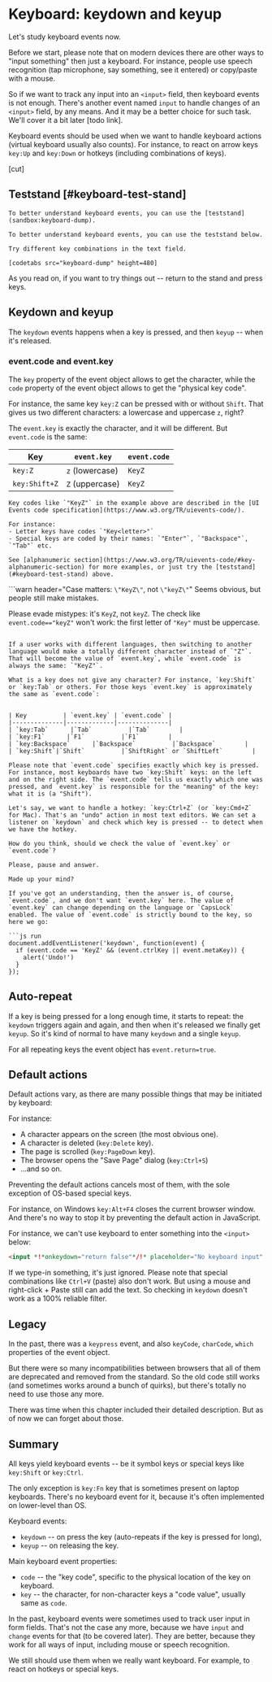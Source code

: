 # Keyboard: keydown and keyup

Let's study keyboard events now.

Before we start, please note that on modern devices there are other ways to "input something" then just a keyboard. For instance, people use speech recognition (tap microphone, say something, see it entered) or copy/paste with a mouse.

So if we want to track any input into an `<input>` field, then keyboard events is not enough. There's another event named `input` to handle changes of an `<input>` field, by any means. And it may be a better choice for such task. We'll cover it a bit later [todo link].

Keyboard events should be used when we want to handle keyboard actions (virtual keyboard usually also counts). For instance, to react on arrow keys `key:Up` and `key:Down` or hotkeys (including combinations of keys).

[cut]


## Teststand [#keyboard-test-stand]

```offline
To better understand keyboard events, you can use the [teststand](sandbox:keyboard-dump).
```

```online
To better understand keyboard events, you can use the teststand below.

Try different key combinations in the text field.

[codetabs src="keyboard-dump" height=480]
```

As you read on, if you want to try things out -- return to the stand and press keys.


## Keydown and keyup

The `keydown` events happens when a key is pressed, and then `keyup` -- when it's released.

### event.code and event.key

The `key` property of the event object allows to get the character, while the `code` property of the event object allows to get the "physical key code".

For instance, the same key `key:Z` can be pressed with or without `Shift`. That gives us two different characters: a lowercase and uppercase `z`, right?

The `event.key` is exactly the character, and it will be different. But `event.code` is the same:

| Key          | `event.key` | `event.code` |
|--------------|-------------|--------------|
| `key:Z`      |`z` (lowercase)         |`KeyZ`        |
| `key:Shift+Z`|`Z` (uppercase)          |`KeyZ`        |

```smart header="\"KeyZ\" and other key codes"
Key codes like `"KeyZ"` in the example above are described in the [UI Events code specification](https://www.w3.org/TR/uievents-code/).

For instance:
- Letter keys have codes `"Key<letter>"`
- Special keys are coded by their names: `"Enter"`, `"Backspace"`, `"Tab"` etc.

See [alphanumeric section](https://www.w3.org/TR/uievents-code/#key-alphanumeric-section) for more examples, or just try the [teststand](#keyboard-test-stand) above.
```

```warn header="Case matters: `\"KeyZ\"`, not `\"keyZ\"`"
Seems obvious, but people still make mistakes.

Please evade mistypes: it's `KeyZ`, not `keyZ`. The check like `event.code=="keyZ"` won't work: the first letter of `"Key"` must be uppercase.
```

If a user works with different languages, then switching to another language would make a totally different character instead of `"Z"`. That will become the value of `event.key`, while `event.code` is always the same: `"KeyZ"`.

What is a key does not give any character? For instance, `key:Shift` or `key:Tab` or others. For those keys `event.key` is approximately the same as `event.code`:


| Key          | `event.key` | `event.code` |
|--------------|-------------|--------------|
| `key:Tab`      |`Tab`          |`Tab`        |
| `key:F1`      |`F1`          |`F1`        |
| `key:Backspace`      |`Backspace`          |`Backspace`        |
| `key:Shift`|`Shift`          |`ShiftRight` or `ShiftLeft`        |

Please note that `event.code` specifies exactly which key is pressed. For instance, most keyboards have two `key:Shift` keys: on the left and on the right side. The `event.code` tells us exactly which one was pressed, and `event.key` is responsible for the "meaning" of the key: what it is (a "Shift").

Let's say, we want to handle a hotkey: `key:Ctrl+Z` (or `key:Cmd+Z` for Mac). That's an "undo" action in most text editors. We can set a listener on `keydown` and check which key is pressed -- to detect when we have the hotkey.

How do you think, should we check the value of `event.key` or `event.code`?

Please, pause and answer.

Made up your mind?

If you've got an understanding, then the answer is, of course, `event.code`, and we don't want `event.key` here. The value of `event.key` can change depending on the language or `CapsLock` enabled. The value of `event.code` is strictly bound to the key, so here we go:

```js run
document.addEventListener('keydown', function(event) {
  if (event.code == 'KeyZ' && (event.ctrlKey || event.metaKey)) {
    alert('Undo!')
  }
});
```

## Auto-repeat

If a key is being pressed for a long enough time, it starts to repeat: the `keydown` triggers again and again, and then when it's released we finally get `keyup`. So it's kind of normal to have many `keydown` and a single `keyup`.

For all repeating keys the event object has `event.return=true`.


## Default actions

Default actions vary, as there are many possible things that may be initiated by keyboard:

For instance:

- A character appears on the screen (the most obvious one).
- A character is deleted (`key:Delete` key).
- The page is scrolled (`key:PageDown` key).
- The browser opens the "Save Page" dialog (`key:Ctrl+S`)
-  ...and so on.

Preventing the default actions cancels most of them, with the sole exception of OS-based special keys.

For instance, on Windows `key:Alt+F4` closes the current browser window. And there's no way to stop it by preventing the default action in JavaScript.

For instance, we can't use keyboard to enter something into the `<input>` below:

```html run
<input *!*onkeydown="return false"*/!* placeholder="No keyboard input" type="text">
```

If we type-in something, it's just ignored. Please note that special combinations like `Ctrl+V` (paste) also don't work. But using a mouse and right-click + Paste still can add the text. So checking in `keydown` doesn't work as a 100% reliable filter.

## Legacy

In the past, there was a `keypress` event, and also `keyCode`, `charCode`, `which` properties of the event object.

But there were so many incompatibilities between browsers that all of them are deprecated and removed from the standard. So the old code still works (and sometimes works around a bunch of quirks), but there's totally no need to use those any more.

There was time when this chapter included their detailed description. But as of now we can forget about those.


## Summary

All keys yield keyboard events -- be it symbol keys or special keys like `key:Shift` or `key:Ctrl`.

The only exception is `key:Fn` key that is sometimes present on laptop keyboards. There's no keyboard event for it, because it's often implemented on lower-level than OS.

Keyboard events:

- `keydown` -- on press the key (auto-repeats if the key is pressed for long),
- `keyup` -- on releasing the key.

Main keyboard event properties:

- `code` -- the "key code", specific to the physical location of the key on keyboard.
- `key` -- the character, for non-character keys a "code value", usually same as `code`.

In the past, keyboard events were sometimes used to track user input in form fields. That's not the case any more, because we have `input` and `change` events for that (to be covered later). They are better, because they work for all ways of input, including mouse or speech recognition.

We still should use them when we really want keyboard. For example, to react on hotkeys or special keys.
